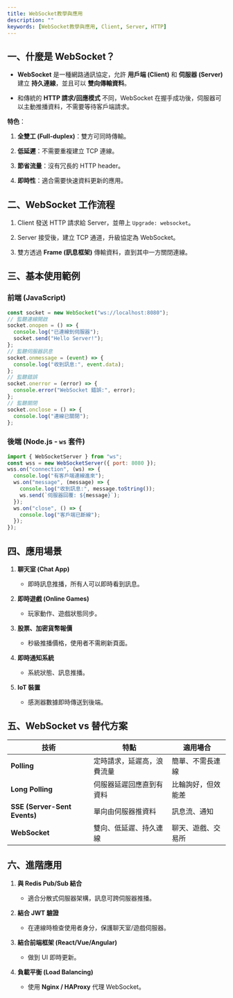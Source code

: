 ```yaml
---
title: WebSocket教學與應用
description: ""
keywords: [WebSocket教學與應用, Client, Server, HTTP]
---
```


## 一、什麼是 WebSocket？

- **WebSocket** 是一種網路通訊協定，允許 **用戶端 (Client)** 和 **伺服器 (Server)** 建立 **持久連線**，並且可以 **雙向傳輸資料**。

- 和傳統的 **HTTP 請求/回應模式** 不同，WebSocket 在握手成功後，伺服器可以主動推播資料，不需要等待客戶端請求。

**特色**：

1. **全雙工 (Full-duplex)**：雙方可同時傳輸。

2. **低延遲**：不需要重複建立 TCP 連線。

3. **節省流量**：沒有冗長的 HTTP header。

4. **即時性**：適合需要快速資料更新的應用。

## 二、WebSocket 工作流程

1. Client 發送 HTTP 請求給 Server，並帶上 `Upgrade: websocket`。

2. Server 接受後，建立 TCP 通道，升級協定為 WebSocket。

3. 雙方透過 **Frame (訊息框架)** 傳輸資料，直到其中一方關閉連線。

## 三、基本使用範例

### 前端 (JavaScript)

```javascript
const socket = new WebSocket("ws://localhost:8080");
// 監聽連線開啟
socket.onopen = () => {
  console.log("已連線到伺服器");
  socket.send("Hello Server!");
};
// 監聽伺服器訊息
socket.onmessage = (event) => {
  console.log("收到訊息:", event.data);
};
// 監聽錯誤
socket.onerror = (error) => {
  console.error("WebSocket 錯誤:", error);
};
// 監聽關閉
socket.onclose = () => {
  console.log("連線已關閉");
};
```

### 後端 (Node.js - `ws` 套件)

```javascript
import { WebSocketServer } from "ws";
const wss = new WebSocketServer({ port: 8080 });
wss.on("connection", (ws) => {
  console.log("有客戶端連線進來");
  ws.on("message", (message) => {
    console.log("收到訊息:", message.toString());
    ws.send(`伺服器回覆: ${message}`);
  });
  ws.on("close", () => {
    console.log("客戶端已斷線");
  });
});
```

## 四、應用場景

1. **聊天室 (Chat App)**

   - 即時訊息推播，所有人可以即時看到訊息。

2. **即時遊戲 (Online Games)**

   - 玩家動作、遊戲狀態同步。

3. **股票、加密貨幣報價**

   - 秒級推播價格，使用者不需刷新頁面。

4. **即時通知系統**

   - 系統狀態、訊息推播。

5. **IoT 裝置**

   - 感測器數據即時傳送到後端。

## 五、WebSocket vs 替代方案

| 技術                         | 特點                       | 適用場合           |
| ---------------------------- | -------------------------- | ------------------ |
| **Polling**                  | 定時請求，延遲高，浪費流量 | 簡單、不需長連線   |
| **Long Polling**             | 伺服器延遲回應直到有資料   | 比輪詢好，但效能差 |
| **SSE (Server-Sent Events)** | 單向由伺服器推資料         | 訊息流、通知       |
| **WebSocket**                | 雙向、低延遲、持久連線     | 聊天、遊戲、交易所 |

## 六、進階應用

1. **與 Redis Pub/Sub 結合**

   - 適合分散式伺服器架構，訊息可跨伺服器推播。

2. **結合 JWT 驗證**

   - 在連線時檢查使用者身分，保護聊天室/遊戲伺服器。

3. **結合前端框架 (React/Vue/Angular)**

   - 做到 UI 即時更新。

4. **負載平衡 (Load Balancing)**

   - 使用 **Nginx / HAProxy** 代理 WebSocket。
